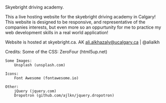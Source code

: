 Skyebright driving academy.

This a live hosting website for the skyebright driving academy in Calgary! This website
is designed to be responsive, and representative of the companies interests, but even more so
an oppurtunity for me to practice my web development skills in a real world application!

Website is hosted at skyebright.ca.
AK
ali.alkhazaly@ucalgary.ca | @alialkh


Credits:
    Some of the CSS:
        ZeroFour (html5up.net)

	Some Images:
		Unsplash (unsplash.com)

	Icons:
		Font Awesome (fontawesome.io)

	Other:
		jQuery (jquery.com)
		Dropotron (github.com/ajlkn/jquery.dropotron)
